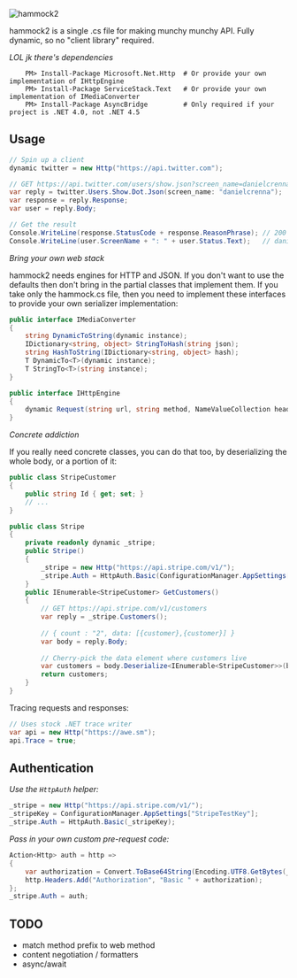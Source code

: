 ![hammock2](https://github.com/danielcrenna/hammock2/raw/master/logo.png) 

hammock2 is a single .cs file for making munchy munchy API. Fully dynamic, so no "client library" required.

_LOL jk there's dependencies_
```
	PM> Install-Package Microsoft.Net.Http	# Or provide your own implementation of IHttpEngine
	PM> Install-Package ServiceStack.Text	# Or provide your own implementation of IMediaConverter
	PM> Install-Package AsyncBridge         # Only required if your project is .NET 4.0, not .NET 4.5
```

Usage
-----
```csharp
// Spin up a client
dynamic twitter = new Http("https://api.twitter.com");

// GET https://api.twitter.com/users/show.json?screen_name=danielcrenna
var reply = twitter.Users.Show.Dot.Json(screen_name: "danielcrenna");    
var response = reply.Response;
var user = reply.Body;

// Get the result
Console.WriteLine(response.StatusCode + response.ReasonPhrase); // 200 OK
Console.WriteLine(user.ScreenName + ": " + user.Status.Text);   // danielcrenna: Best. Library. Evar.
```

_Bring your own web stack_

hammock2 needs engines for HTTP and JSON. If you don't want to use the defaults then don't bring 
in the partial classes that implement them. If you take only the hammock.cs file, then you need to implement
these interfaces to provide your own serializer implementation:

```csharp
public interface IMediaConverter
{
    string DynamicToString(dynamic instance);
    IDictionary<string, object> StringToHash(string json);
    string HashToString(IDictionary<string, object> hash);
    T DynamicTo<T>(dynamic instance);
    T StringTo<T>(string instance);
}

public interface IHttpEngine
{
    dynamic Request(string url, string method, NameValueCollection headers, dynamic body, bool trace);
}
```

_Concrete addiction_

If you really need concrete classes, you can do that too, by deserializing the whole body, or a portion of it:

```csharp
public class StripeCustomer
{
    public string Id { get; set; }
	// ...
}

public class Stripe
{
    private readonly dynamic _stripe;
    public Stripe()
    {
        _stripe = new Http("https://api.stripe.com/v1/");
        _stripe.Auth = HttpAuth.Basic(ConfigurationManager.AppSettings["StripeTestKey"]);
    }
    public IEnumerable<StripeCustomer> GetCustomers()
    {
        // GET https://api.stripe.com/v1/customers
        var reply = _stripe.Customers();
        
        // { count : "2", data: [{customer},{customer}] }
        var body = reply.Body;
        
        // Cherry-pick the data element where customers live
        var customers = body.Deserialize<IEnumerable<StripeCustomer>>(body.Data);
        return customers;
    }
}
```

Tracing requests and responses:

```csharp
// Uses stock .NET trace writer
var api = new Http("https://awe.sm");
api.Trace = true;
```

Authentication
--------------
*Use the `HttpAuth` helper:*
```csharp
_stripe = new Http("https://api.stripe.com/v1/");
_stripeKey = ConfigurationManager.AppSettings["StripeTestKey"];
_stripe.Auth = HttpAuth.Basic(_stripeKey);
```

*Pass in your own custom pre-request code:*
```csharp
Action<Http> auth = http =>
{
    var authorization = Convert.ToBase64String(Encoding.UTF8.GetBytes(_stripeKey + ":"));
    http.Headers.Add("Authorization", "Basic " + authorization);
};
_stripe.Auth = auth;
```

TODO
----
- match method prefix to web method
- content negotiation / formatters
- async/await